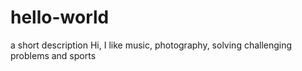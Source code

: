 # hello-world
a short description
Hi, I like music, photography, solving challenging problems and sports
